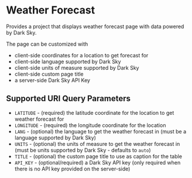 ﻿# Weather Forecast #

Provides a project that displays weather forecast page with data powered by Dark Sky.

The page can be customized with

* client-side coordinates for a location to get forecast for
* client-side language supported by Dark Sky
* client-side units of measure supported by Dark Sky
* client-side custom page title
* a server-side Dark Sky API Key

## Supported URI Query Parameters ##

* `LATITUDE` - (required) the latitude coordinate for the location to get weather forecast for
* `LONGITUDE` - (required) the longitude coordinate for the location
* `LANG` - (optional) the language to get the weather forecast in (must be a language supported by Dark Sky)
* `UNITS` - (optional) the units of measure to get the weather forecast in (must be units supported by Dark Sky - defaults to `auto`)
* `TITLE` - (optional) the custom page title to use as caption for the table 
* `API_KEY` - (optional/required) a Dark Sky API key (only required when there is no API key provided on the server-side)
